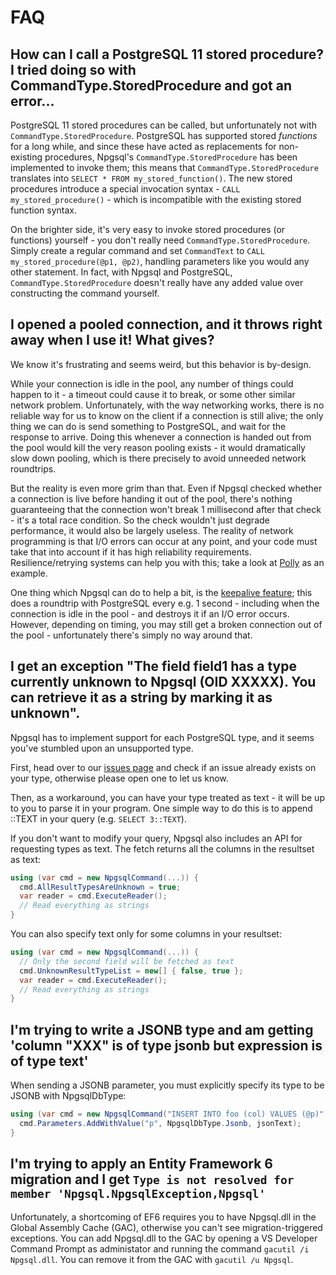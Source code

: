 # FAQ

## <a name="stored_procedures">How can I call a PostgreSQL 11 stored procedure? I tried doing so with CommandType.StoredProcedure and got an error...</a>

PostgreSQL 11 stored procedures can be called, but unfortunately not with `CommandType.StoredProcedure`. PostgreSQL has supported stored *functions* for a long while, and since these have acted as replacements for non-existing procedures, Npgsql's `CommandType.StoredProcedure` has been implemented to invoke them; this means that `CommandType.StoredProcedure` translates into `SELECT * FROM my_stored_function()`. The new stored procedures introduce a special invocation syntax - `CALL my_stored_procedure()` - which is incompatible with the existing stored function syntax.

On the brighter side, it's very easy to invoke stored procedures (or functions) yourself - you don't really need `CommandType.StoredProcedure`. Simply create a regular command and set `CommandText` to `CALL my_stored_procedure(@p1, @p2)`, handling parameters like you would any other statement. In fact, with Npgsql and PostgreSQL, `CommandType.StoredProcedure` doesn't really have any added value over constructing the command yourself.

## <a name="broken_connection_from_pool">I opened a pooled connection, and it throws right away when I use it! What gives?</a>

We know it's frustrating and seems weird, but this behavior is by-design.

While your connection is idle in the pool, any number of things could happen to it - a timeout could cause it to break, or some other similar network problem. Unfortunately, with the way networking works, there is no reliable way for us to know on the client if a connection is still alive; the only thing we can do is send something to PostgreSQL, and wait for the response to arrive. Doing this whenever a connection is handed out from the pool would kill the very reason pooling exists - it would dramatically slow down pooling, which is there precisely to avoid unneeded network roundtrips.

But the reality is even more grim than that. Even if Npgsql checked whether a connection is live before handing it out of the pool, there's nothing guaranteeing that the connection won't break 1 millisecond after that check - it's a total race condition. So the check wouldn't just degrade performance, it would also be largely useless. The reality of network programming is that I/O errors can occur at any point, and your code must take that into account if it has high reliability requirements. Resilience/retrying systems can help you with this; take a look at [Polly](https://github.com/App-vNext/Polly) as an example.

One thing which Npgsql can do to help a bit, is the [keepalive feature](https://www.npgsql.org/doc/keepalive.html); this does a roundtrip with PostgreSQL every e.g. 1 second - including when the connection is idle in the pool - and destroys it if an I/O error occurs. However, depending on timing, you may still get a broken connection out of the pool - unfortunately there's simply no way around that.

## <a name="unknown_type">I get an exception "The field field1 has a type currently unknown to Npgsql (OID XXXXX). You can retrieve it as a string by marking it as unknown".</a>

Npgsql has to implement support for each PostgreSQL type, and it seems you've stumbled upon an unsupported type.

First, head over to our [issues page](https://github.com/npgsql/npgsql/issues) and check if an issue already exists on your type,
otherwise please open one to let us know.

Then, as a workaround, you can have your type treated as text - it will be up to you to parse it in your program.
One simple way to do this is to append ::TEXT in your query (e.g. `SELECT 3::TEXT`).

If you don't want to modify your query, Npgsql also includes an API for requesting types as text.
The fetch returns all the columns in the resultset as text:

```c#
using (var cmd = new NpgsqlCommand(...)) {
  cmd.AllResultTypesAreUnknown = true;
  var reader = cmd.ExecuteReader();
  // Read everything as strings
}
```

You can also specify text only for some columns in your resultset:

```c#
using (var cmd = new NpgsqlCommand(...)) {
  // Only the second field will be fetched as text
  cmd.UnknownResultTypeList = new[] { false, true };
  var reader = cmd.ExecuteReader();
  // Read everything as strings
}
```

## <a name="jsonb">I'm trying to write a JSONB type and am getting 'column "XXX" is of type jsonb but expression is of type text'</a>

When sending a JSONB parameter, you must explicitly specify its type to be JSONB with NpgsqlDbType:

```c#
using (var cmd = new NpgsqlCommand("INSERT INTO foo (col) VALUES (@p)", conn)) {
  cmd.Parameters.AddWithValue("p", NpgsqlDbType.Jsonb, jsonText);
}
```

## I'm trying to apply an Entity Framework 6 migration and I get `Type is not resolved for member 'Npgsql.NpgsqlException,Npgsql'`

Unfortunately, a shortcoming of EF6 requires you to have Npgsql.dll in the Global Assembly Cache (GAC), otherwise you can't see
migration-triggered exceptions. You can add Npgsql.dll to the GAC by opening a VS Developer Command Prompt as administator and
running the command `gacutil /i Npgsql.dll`. You can remove it from the GAC with `gacutil /u Npgsql`.
